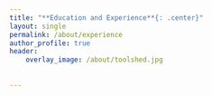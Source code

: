 ```yaml
---
title: "**Education and Experience**{: .center}"
layout: single
permalink: /about/experience
author_profile: true
header:
    overlay_image: /about/toolshed.jpg
    
    
---
```


